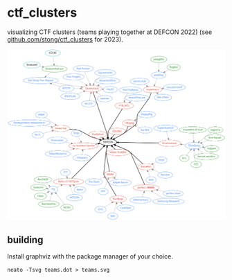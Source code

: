 # ctf_clusters

visualizing CTF clusters (teams playing together at DEFCON 2022) (see [github.com/stong/ctf_clusters](https://github.com/stong/ctf_clusters) for 2023).

<img src="./teams.svg"></img>

## building

Install graphviz with the package manager of your choice.

```
neato -Tsvg teams.dot > teams.svg
```
